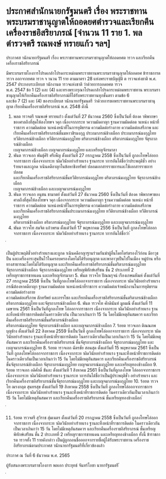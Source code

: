 
# ประกาศสำนักนายกรัฐมนตรี เรื่อง พระราชทานพระบรมราชานุญาตให้ถอดยศตำรวจและเรียกคืนเครื่องราชอิสริยาภรณ์ [จำนวน 11 ราย 1. พลตำรวจตรี รณพงษ์ ทรายแก้ว ฯลฯ]
      
      

      
      

ประกาศส านักนายกรัฐมนตรี 
เรื่อง  พระราชทานพระบรมราชานุญาตให้ถอดยศต ารวจ 
และเรียกคืนเครื่องราชอิสริยาภรณ์ 
 
 
มีพระบรมราชโองการโปรดเกล้าโปรดกระหม่อมพระราชทานพระบรมราชานุญาตให้ถอดยศ 
ข้าราชการต ารวจ  ออกจากยศต ารวจ  จ านวน  11  ราย  ตามมาตรา  28  แห่งพระราชบัญญัติ 
ต ารวจแห่งชาติ  พ.ศ.  2547  ประกอบระเบียบส านักงานต ารวจแห่งชาติ  ว่าด้วยการถอดยศต ารวจ   
พ.ศ.  2547  ข้อ  1  (2)  และ  (4)  และทรงพระกรุณาโปรดเกล้าโปรดกระหม่อมพระราชทาน 
พระบรมราชานุญาตให้เรียกคืนเครื่องราชอิสริยาภรณ์ที่ได้รับพระราชทานทุกชั้นตรา  ตามข้อ  6   
และข้อ  7  (2)  และ  (4)  ของระเบียบส านักนายกรัฐมนตรี  ว่าด้วยการขอพระราชทานพระบรมราชานุญาต 
เรียกคืนเครื่องราชอิสริยาภรณ์  พ.ศ.  2548  ดังนี้ 
1. พลต ารวจตรี รณพงษ์  ทรายแก้ว  ตั้งแต่วันที่  27  ธันวาคม  2560  ซึ่งเป็นวันที่ 
ต้องค าพิพากษาของศาลถึงที่สุดให้ลงโทษจ าคุก  เนื่องจากกระท าความผิดอาญา  ฐานความผิดต่อต าแหน่ง 
หน้าที่ราชการ  ความผิดต่อต าแหน่งหน้าที่ในการยุติธรรม  ความผิดต่อร่างกาย  ความผิดต่อเสรีภาพ 
และเรียกคืนเครื่องราชอิสริยาภรณ์ชั้นมหาวชิรมงกุฎ  ประถมาภรณ์ช้างเผือก  ประถมาภรณ์มงกุฎไทย   
ทวีติยาภรณ์ช้างเผือก  ทวีติยาภรณ์มงกุฎไทย  ตริตาภรณ์ช้างเผือก  ตริตาภรณ์มงกุฎไทย  จัตุรถาภรณ์ช้างเผือก   
เบญจมาภรณ์ช้างเผือก  เบญจมาภรณ์มงกุฎไทย  และเหรียญจักรมาลา 
2. พันต ารวจเอก พันธุ์ศิริ  ศรีเพ็ญ  ตั้งแต่วันที่  27  กรกฎาคม  2558  ซึ่งเป็นวันที่ 
ถูกลงโทษไล่ออกจากราชการ  เนื่องจากกระท าผิดวินัยอย่างร้ายแรง  ฐานกระท าการอันได้ชื่อว่าประพฤติชั่ว 
อย่างร้ายแรงและถูกด าเนินคดีอาญาในข้อหาชิงทรัพย์  ปลอมเอกสารราชการและใช้เอกสารราชการปลอม   
และเรียกคืนเครื่องราชอิสริยาภรณ์ชั้นทวีติยาภรณ์มงกุฎไทย  ตริตาภรณ์มงกุฎไทย  จัตุรถาภรณ์ช้างเผือก   
เบญจมาภรณ์ช้างเผือก  และเบญจมาภรณ์มงกุฎไทย 
3. พันต ารวจเอก อนุชน  ชามาตย์  ตั้งแต่วันที่  27  ธันวาคม  2560  ซึ่งเป็นวันที่ 
ต้องค าพิพากษาของศาลถึงที่สุดให้ลงโทษจ าคุก  เนื่องจากกระท าความผิดอาญา  ฐานความผิดต่อต าแหน่ง 
หน้าที่ราชการ  ความผิดต่อต าแหน่งหน้าที่ในการยุติธรรม  ความผิดต่อร่างกาย  ความผิดต่อเสรีภาพ   
และเรียกคืนเครื่องราชอิสริยาภรณ์ชั้นประถมาภรณ์มงกุฎไทย  ทวีติยาภรณ์ช้างเผือก  ทวีติยาภรณ์มงกุฎไทย   
ตริตาภรณ์ช้างเผือก  ตริตาภรณ์มงกุฎไทย  จัตุรถาภรณ์มงกุฎไทย  และเบญจมาภรณ์มงกุฎไทย 
4. พันต ารวจโท สมจิต  แก้วพรม  ตั้งแต่วันที่  17  พฤษภาคม  2556  ซึ่งเป็นวันที่ 
ถูกลงโทษไล่ออกจากราชการ  เนื่องจากกระท าผิดวินัยอย่างร้ายแรง  ฐานกระท าการอันได้ชื่อว่า 
้
 
่
 

เป็นผู้ประพฤติชั่วอย่างร้ายแรงและถูกด าเนินคดีอาญาฐานร่วมกันฆ่าผู้อื่นโดยไตร่ตรองไว้ก่อน  มีอาวุธปืน
และเครื่องกระสุนปืนไว้ในครอบครองโดยไม่ได้รับอนุญาต  และพาอาวุธปืนไปในเมือง  หมู่บ้าน  หรือ 
ทางสาธารณะโดยไม่ได้รับอนุญาต  และเรียกคืนเครื่องราชอิสริยาภรณ์ชั้นตริตาภรณ์มงกุฎไทย   
จัตุรถาภรณ์ช้างเผือก  จัตุรถาภรณ์มงกุฎไทย  เหรียญพิทักษ์เสรีชน  ชั้น  2  ประเภทที่  2   
เหรียญราชการชายแดน  และเหรียญจักรมาลา 
5. พันต ารวจโท ปัณณรุจน์  เรืองเกษมสัณห์  ตั้งแต่วันที่  27  กรกฎาคม  2558  ซึ่งเป็น 
วันที่ถูกลงโทษไล่ออกจากราชการ  เนื่องจากกระท าผิดวินัยอย่างร้ายแรง  กรณีต้องหาคดีอาญา 
ฐานความผิดต่อต าแหน่งหน้าที่ราชการ  ความผิดต่อเจ้าพนักงานในการยุติธรรม  ความผิดต่อร่างกาย   
ความผิดต่อเสรีภาพ  ลักทรัพย์  และกรรโชก  และเรียกคืนเครื่องราชอิสริยาภรณ์ชั้นตริตาภรณ์ช้างเผือก   
ตริตาภรณ์มงกุฎไทย  และจัตุรถาภรณ์ช้างเผือก 
6. พันต ารวจโท ศักดินันท์  มูลมณี  ตั้งแต่วันที่  11  เมษายน  2561  ซึ่งเป็นวันที่ถูกลงโทษ
ไล่ออกจากราชการ  เนื่องจากกระท าผิดวินัยอย่างร้ายแรง  ฐานละทิ้งหน้าที่ราชการติดต่อในคราวเดียวกัน 
เป็นเวลาเกินกว่า  15  วัน  โดยไม่มีเหตุอันสมควร  และเรียกคืนเครื่องราชอิสริยาภรณ์ชั้นตริตาภรณ์ช้างเผือก   
ตริตาภรณ์มงกุฎไทย  จัตุรถาภรณ์ช้างเผือก  และเบญจมาภรณ์ช้างเผือก 
7. ร้อยต ารวจเอก ติณณภพ  บุญช้าง  ตั้งแต่วันที่  22  สิงหาคม  2559  ซึ่งเป็นวันที่ 
ถูกลงโทษไล่ออกจากราชการ  เนื่องจากกระท าผิดวินัยอย่างร้ายแรง  ฐานละทิ้งหน้าที่ราชการติดต่อ 
ในคราวเดียวกันเป็นเวลาเกินกว่า  15  วัน  โดยไม่มีเหตุอันสมควร  และเรียกคืนเครื่องราชอิสริยาภรณ์ 
ชั้นจัตุรถาภรณ์ช้างเผือก  จัตุรถาภรณ์มงกุฎไทย  และเบญจมาภรณ์มงกุฎไทย 
8. ร้อยต ารวจเอก ฉัตรชัย  สอนสุด  ตั้งแต่วันที่  15  พฤษภาคม  2561  ซึ่งเป็นวันที่ 
ถูกลงโทษไล่ออกจากราชการ  เนื่องจากกระท าผิดวินัยอย่างร้ายแรง  ฐานละทิ้งหน้าที่ราชการติดต่อ 
ในคราวเดียวกันเป็นเวลาเกินกว่า  15  วัน  โดยไม่มีเหตุอันสมควร  และเรียกคืนเครื่องราชอิสริยาภรณ์ 
ชั้นจัตุรถาภรณ์ช้างเผือก  จัตุรถาภรณ์มงกุฎไทย  เบญจมาภรณ์มงกุฎไทย  และเหรียญทองช้างเผือก 
9. ร้อยต ารวจเอก อดิศักดิ์  ขันละ  ตั้งแต่วันที่  1  สิงหาคม  2561  ซึ่งเป็นวันที่ถูกลงโทษ
ไล่ออกจากราชการ  เนื่องจากกระท าผิดวินัยอย่างร้ายแรง  ฐานกระท าการอันได้ชื่อว่าเป็นผู้ประพฤติชั่ว
อย่างร้ายแรง  และเรียกคืนเครื่องราชอิสริยาภรณ์ชั้นจัตุรถาภรณ์มงกุฎไทย  และเบญจมาภรณ์มงกุฎไทย 
10. ร้อยต ารวจโท ณรงกฤต  สุนทรสุข  ตั้งแต่วันที่  19  สิงหาคม  2558  ซึ่งเป็นวันที่ 
ถูกลงโทษไล่ออกจากราชการ  เนื่องจากกระท าผิดวินัยอย่างร้ายแรง  ฐานละทิ้งหน้าที่ราชการติดต่อ 
ในคราวเดียวกันเป็นเวลาเกินกว่า  15  วัน  โดยไม่มีเหตุอันสมควร  และเรียกคืนเครื่องราชอิสริยาภรณ์ 
ชั้นเหรียญทองช้างเผือก 
้
 
่
 

11. ร้อยต ารวจตรี สุวิราช  สุ่มเนตร  ตั้งแต่วันที่  20  กรกฎาคม  2558  ซึ่งเป็นวันที่ 
ถูกลงโทษไล่ออกจากราชการ  เนื่องจากกระท าผิดวินัยอย่างร้ายแรง  ฐานละทิ้งหน้าที่ราชการติดต่อ 
ในคราวเดียวกันเป็นเวลาเกินกว่า  15  วัน  โดยไม่มีเหตุอันสมควร  และเรียกคืนเครื่องราชอิสริยาภรณ์ 
ชั้นเหรียญพิทักษ์เสรีชน  ชั้น  2  ประเภทที่  2  เหรียญราชการชายแดน  และเหรียญทองช้างเผือก 
ทั้งนี้  ข้าราชการต ารวจทั้ง 11  รายดังกล่าว  เป็นผู้ถูกถอนชื่อออกจากรายชื่อผู้ได้รับพระราชทาน
เครื่องราชอิสริยาภรณ์ตามประกาศส านักนายกรัฐมนตรีที่เกี่ยวข้องแล้ว 
 
ประกาศ  ณ  วันที่  6  ธันวาคม  พ.ศ.  2565 
 
ผู้รับสนองพระบรมราชโองการ 
พลเอก ประยุทธ์  จันทร์โอชา 
นายกรัฐมนตรี 
้
 
่
 